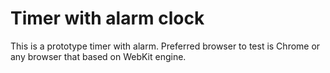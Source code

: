 <h1>Timer with alarm clock</h1>
This is a prototype timer with alarm. 
Preferred browser to test is Chrome or any browser that based on WebKit engine.
